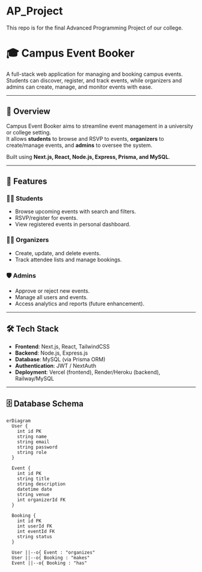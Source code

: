 # AP_Project
This repo is for the final Advanced Programming Project of our college.


# 🎓 Campus Event Booker  

A full-stack web application for managing and booking campus events.  
Students can discover, register, and track events, while organizers and admins can create, manage, and monitor events with ease.  

---

## 📖 Overview  
Campus Event Booker aims to streamline event management in a university or college setting.  
It allows **students** to browse and RSVP to events, **organizers** to create/manage events, and **admins** to oversee the system.  

Built using **Next.js, React, Node.js, Express, Prisma, and MySQL**.  

---

## 🚀 Features  

### 👩‍🎓 Students  
- Browse upcoming events with search and filters.  
- RSVP/register for events.  
- View registered events in personal dashboard.  

### 🧑‍💼 Organizers  
- Create, update, and delete events.  
- Track attendee lists and manage bookings.  

### 🛡️ Admins  
- Approve or reject new events.  
- Manage all users and events.  
- Access analytics and reports (future enhancement).  

---

## 🛠️ Tech Stack  

- **Frontend**: Next.js, React, TailwindCSS  
- **Backend**: Node.js, Express.js  
- **Database**: MySQL (via Prisma ORM)  
- **Authentication**: JWT / NextAuth  
- **Deployment**: Vercel (frontend), Render/Heroku (backend), Railway/MySQL  

---

## 🗄️ Database Schema  

```mermaid
erDiagram
  User {
    int id PK
    string name
    string email
    string password
    string role
  }

  Event {
    int id PK
    string title
    string description
    datetime date
    string venue
    int organizerId FK
  }

  Booking {
    int id PK
    int userId FK
    int eventId FK
    string status
  }

  User ||--o{ Event : "organizes"
  User ||--o{ Booking : "makes"
  Event ||--o{ Booking : "has"
